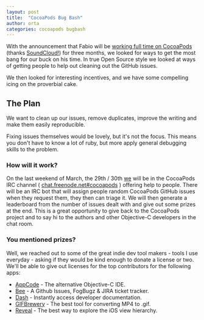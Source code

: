 ```yaml
---
layout: post
title:  "CocoaPods Bug Bash"
author: orta
categories: cocoapods bugbash
---
```


With the announcement that Fabio will be [working full time on CocoaPods](/SoundCloud/) (thanks [SoundCloud!](https://soundcloud.com/)) for three months, we looked for ways to get the most bang for our buck on his time. In true Open Source style we looked at ways of getting people to help out cleaning out the GitHub issues. 

We then looked for interesting incentives, and we have some compelling icing on the proverbial cake.

<!-- more -->

## The Plan

We want to clean up our issues, remove duplicates, improve the writing and make them easily reproducible. 

Fixing issues themselves would be lovely, but it's not the focus. This means you don't have to know a lot of ruby, but more apply general debugging skills to the problem.

### How will it work?

On the last weekend of March, the 29th / 30th [we](http://cocoapods.org/about) will be in the CocoaPods IRC channel ( [chat.freenode.net#cocoapods](irc://chat.freenode.net#cocoapods) ) offering help to people. There will be an IRC bot that will assign people random CocoaPods GitHub issues when they request them, they then can triage it. We will then generate a leaderboard from the number of issues dealt with and give out some prizes at the end. This is a great opportunity to give back to the CocoaPods project and to say hi to the authors and other Objective-C developers in the chat room.

### You mentioned prizes?

Well, we reached out to some of the great indie dev tool makers - tools I use everyday - asking if they would be kind enough to donate a license or two. We'll be able to give out licenses for the top contributors for the following apps: 

* [AppCode](https://www.jetbrains.com/objc) - The alternative Objective-C IDE.
* [Bee](http://neat.io/bee/) - A Github Issues, FogBugz & JIRA ticket tracker.
* [Dash](http://kapeli.com/dash) - Instantly access developer documentation.
* [GIFBrewery](http://www.helloresolven.com/portfolio/gifbrewery) - The best tool for converting MP4 to .gif.
* [Reveal](http://revealapp.com) - The best way to explore the iOS view hierarchy.
